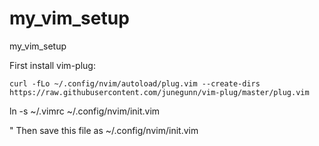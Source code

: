 # my_vim_setup
my_vim_setup

First install vim-plug:

`curl -fLo ~/.config/nvim/autoload/plug.vim --create-dirs https://raw.githubusercontent.com/junegunn/vim-plug/master/plug.vim`

ln -s ~/.vimrc ~/.config/nvim/init.vim

" Then save this file as ~/.config/nvim/init.vim
